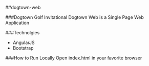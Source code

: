 ##dogtown-web

###Dogtown Golf Invitational
Dogtown Web is a Single Page Web Application 

###Technolgies
  - AngularJS
  - Bootstrap

###How to Run Locally
Open index.html in your favorite browser
    